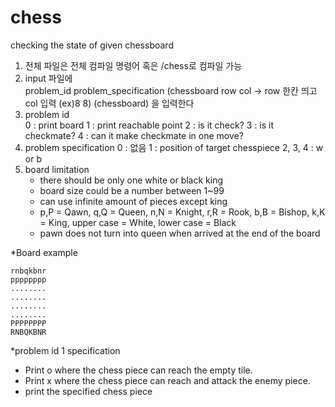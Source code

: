 # chess
checking the state of given chessboard
1. 전체 파일은 전체 컴파일 명령어 혹은 /chess로 컴파일 가능
2. input 파일에  
   problem_id 
   problem_specification 
   (chessboard row col -> row 한칸 띄고 col 입력 (ex)8 8) 
   (chessboard) 
   을 입력한다                                                              
3. problem id  
    0 : print board 
    1 : print reachable point 
    2 : is it check? 
    3 : is it checkmate? 
    4 : can it make checkmate in one move? 
4. problem specification 
   0 : 없음 
   1 : position of target chesspiece 
   2, 3, 4 : w or b
5. board limitation 
   - there should be only one white or black king 
   - board size could be a number between 1~99 
   - can use infinite amount of pieces except king 
   - p,P = Qawn, q,Q = Queen, n,N = Knight, r,R = Rook, b,B = Bishop, k,K = King, upper case = White, lower case = Black 
   - pawn does not turn into queen when arrived at the end of the board 

*Board example 
```
rnbqkbnr  
pppppppp  
........  
........  
........  
........  
PPPPPPPP  
RNBQKBNR  
```
*problem id 1 specification
 - Print o where the chess piece can reach the empty tile.
 - Print x where the chess piece can reach and attack the enemy piece.
 - print the specified chess piece
